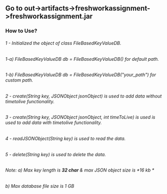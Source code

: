 
## Go to out->artifacts->freshworkassignment->freshworkassignment.jar

### How to Use? 

###### 1 - Initialized the object of class FileBasedKeyValueDB.
######  1-a) FileBasedKeyValueDB db = FileBasedKeyValueDB() for default path.
######  1-b) FileBasedKeyValueDB db = FileBasedKeyValueDB("your_path") for custom path.
###### 2 - create(String key, JSONObject jsonObject) is used to add data without timetolive functionality.
###### 3 - create(String key, JSONObject jsonObject, int timeToLive) is used is used to add data with timetolive functionality.
###### 4 - readJSONObject(String key) is used to read the data.
###### 5 - delete(String key) is used to delete the data.

######  Note: a) Max key length is ***32 char*** & max JSON object size is *16 kb *
######        b) Max database file size is *1 GB*
